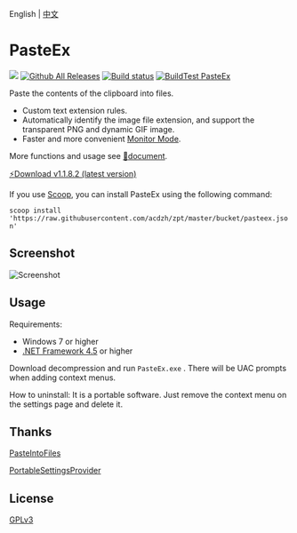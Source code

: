 English | [中文](README_CN.md)

# PasteEx
[![](https://img.shields.io/badge/platform-windows-lightgrey.svg?style=flat-square)](https://www.microsoft.com/download/details.aspx?id=30653)
[![Github All Releases](https://img.shields.io/github/downloads/huiyadanli/PasteEx/total.svg?style=flat-square)](https://github.com/huiyadanli/PasteEx/releases)
[![Build status](https://img.shields.io/appveyor/ci/huiyadanli/pasteex.svg?style=flat-square)](https://ci.appveyor.com/project/huiyadanli/pasteex)
[![BuildTest PasteEx](https://github.com/huiyadanli/PasteEx/actions/workflows/PasteEx_Test.yml/badge.svg)](https://github.com/huiyadanli/PasteEx/actions/workflows/PasteEx_Test.yml)

Paste the contents of the clipboard into files.

* Custom text extension rules.
* Automatically identify the image file extension, and support the transparent PNG and dynamic GIF image.
* Faster and more convenient [Monitor Mode](https://github.com/huiyadanli/PasteEx/wiki#%E7%9B%91%E5%90%AC%E6%A8%A1%E5%BC%8F).

More functions and usage see [:blue_book:document](https://github.com/huiyadanli/PasteEx/wiki).

[:zap:Download v1.1.8.2 (latest version)](https://github.com/huiyadanli/PasteEx/releases/download/1.1.8.2/PasteEx.v1.1.8.2.zip)

If you use [Scoop](https://github.com/lukesampson/scoop), you can install PasteEx using the following command:

`scoop install 'https://raw.githubusercontent.com/acdzh/zpt/master/bucket/pasteex.json'`

## Screenshot
![Screenshot](https://raw.githubusercontent.com/huiyadanli/PasteEx/master/Screenshot/Screenshot.png)

## Usage

Requirements:

* Windows 7 or higher
* [.NET Framework 4.5](https://www.microsoft.com/zh-cn/download/details.aspx?id=30653) or higher

Download decompression and run `PasteEx.exe` . There will be UAC prompts when adding context menus.

How to uninstall: It is a portable software. Just remove the context menu on the settings page and delete it.

## Thanks
[PasteIntoFiles](https://github.com/EslaMx7/PasteIntoFiles)

[PortableSettingsProvider](https://github.com/crdx/PortableSettingsProvider)

## License
[GPLv3](https://github.com/huiyadanli/PasteEx/blob/master/LICENSE)
